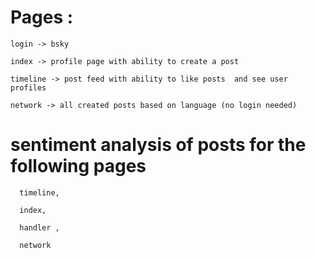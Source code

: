  # Pages : 
    login -> bsky  
    
    index -> profile page with ability to create a post   
    
    timeline -> post feed with ability to like posts  and see user profiles
    
    network -> all created posts based on language (no login needed)  

   # sentiment analysis of posts for the following pages 
   
      timeline, 
      
      index, 
      
      handler , 
      
      network

